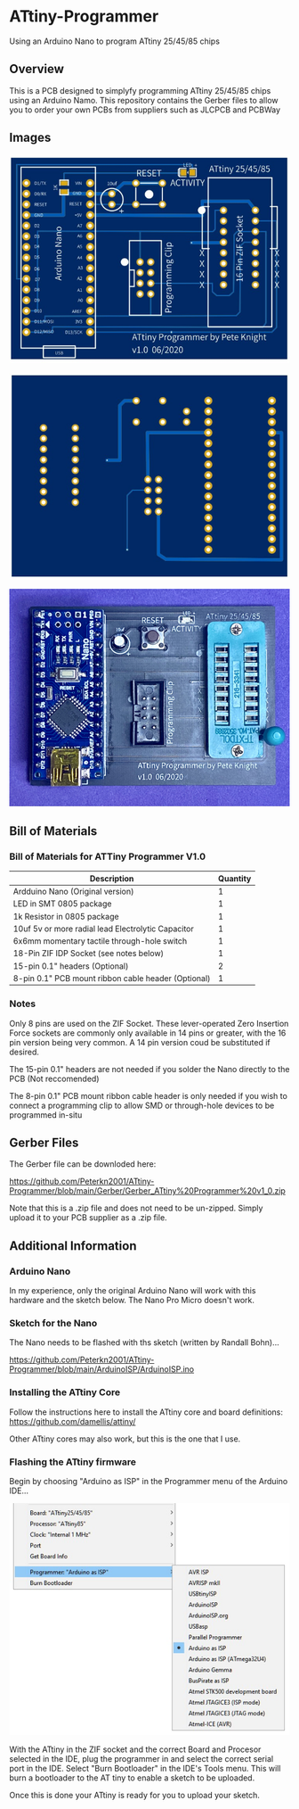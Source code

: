 # ATtiny-Programmer
Using an Arduino Nano to program ATtiny 25/45/85 chips 

## Overview
This is a PCB designed to simplyfy programming ATtiny 25/45/85 chips using an Arduino Namo.
This repository contains the Gerber files to allow you to order your own PCBs from suppliers such as
JLCPCB and PCBWay

## Images
![PCB Front](https://github.com/Peterkn2001/ATtiny-Programmer/blob/main/images/ATtiny_Programmer_PCB_front.jpg)

![PCB Back](https://github.com/Peterkn2001/ATtiny-Programmer/blob/main/images/ATtiny_Programmer_PCB_back.jpg)

![Completed PCB](https://github.com/Peterkn2001/ATtiny-Programmer/blob/main/images/ATtiny_Programmer_PCB_Complete.jpg)

## Bill of Materials

### Bill of Materials for ATTiny Programmer V1.0

Description | Quantity
------------ | -------------
Ardduino Nano (Original version) |1
LED in SMT 0805 package | 1
1k Resistor in 0805 package | 1
10uf 5v or more radial lead Electrolytic Capacitor| 1
6x6mm momentary tactile through-hole switch | 1
18-Pin ZIF IDP Socket (see notes below) | 1
15-pin 0.1" headers (Optional) | 2
8-pin 0.1" PCB mount ribbon cable header (Optional)| 1

### Notes

Only 8 pins are used on the ZIF Socket.
These lever-operated Zero Insertion Force sockets are commonly only available in 14 pins or greater,
with the 16 pin version being very common. A 14 pin version coud be substituted if desired.

The 15-pin 0.1" headers are not needed if you solder the Nano directly to the PCB (Not reccomended)

The 8-pin 0.1" PCB mount ribbon cable header is only needed if you wish to connect a programming clip to allow
SMD or through-hole devices to be programmed in-situ

## Gerber Files
The Gerber file can be downloded here:

https://github.com/Peterkn2001/ATtiny-Programmer/blob/main/Gerber/Gerber_ATtiny%20Programmer%20v1_0.zip

Note that this is a .zip file and does not need to be un-zipped. Simply upload it to your PCB supplier as a .zip file.

## Additional Information

### Arduino Nano
In my experience, only the original Arduino Nano will work with this hardware and the sketch below. The Nano Pro Micro doesn't work.

### Sketch for the Nano
The Nano needs to be flashed with ths sketch (written by Randall Bohn)...

https://github.com/Peterkn2001/ATtiny-Programmer/blob/main/ArduinoISP/ArduinoISP.ino

### Installing the ATtiny Core
Follow the instructions here to install the ATtiny core and board definitions:
https://github.com/damellis/attiny/

Other ATtiny cores may also work, but this is the one that I use.

### Flashing the ATtiny firmware
Begin by choosing "Arduino as ISP" in the Programmer menu of the Arduino IDE...

![PCB Front](https://github.com/Peterkn2001/ATtiny-Programmer/blob/main/images/Arduino_IDE_Settings.jpg)

With the ATtiny in the ZIF socket and the correct Board and Procesor selected in the IDE, plug the programmer in and select the correct serial port in the IDE.
Select "Burn Bootloader" in the IDE's Tools menu. This will burn a bootloader to the AT tiny to enable a sketch to be uploaded.

Once this is done your ATtiny is ready for you to upload your sketch.

